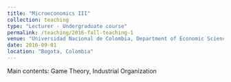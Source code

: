 ```yaml
---
title: "Microeconomics III"
collection: teaching
type: "Lecturer - Undergraduate course"
permalink: /teaching/2016-fall-teaching-1
venue: "Universidad Nacional de Colombia, Department of Economic Sciences"
date: 2016-09-01
location: "Bogota, Colombia"
---
```


Main contents: Game Theory, Industrial Organization


